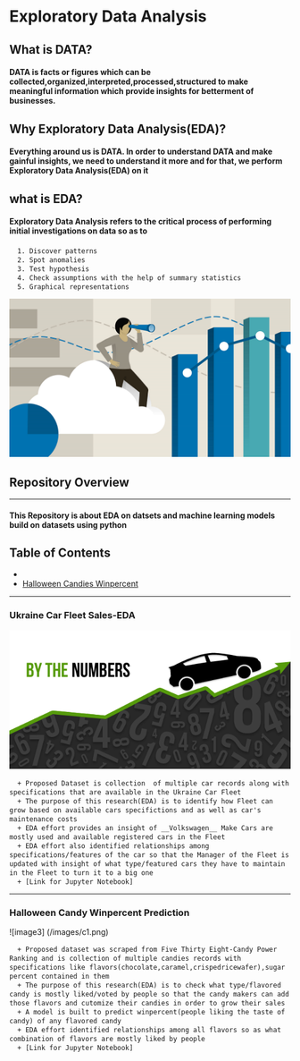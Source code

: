 # Exploratory Data Analysis  
## What is DATA?
#### DATA is facts or figures which can be collected,organized,interpreted,processed,structured to make meaningful information which provide insights for betterment of businesses.
## Why Exploratory Data Analysis(EDA)?
#### Everything around us is DATA. In order to understand DATA and make gainful insights, we need to understand it more and for that, we perform Exploratory Data Analysis(EDA) on it
## what is EDA?
#### Exploratory Data Analysis refers to the critical process of performing initial investigations on data so as to 
      1. Discover patterns
      2. Spot anomalies
      3. Test hypothesis 
      4. Check assumptions with the help of summary statistics 
      5. Graphical representations
![image1](/images/EDA.png)
## Repository Overview
----------------------------------------------------------------------------------------------------------------------------------------
#### This Repository is about EDA on datsets and machine learning models build on datasets using python
## Table of Contents

* [Ukraine Car Fleet Sales]:(#section3])
* [Halloween Candies Winpercent]()
__________________________________________________________________________________________________________________________________________
### Ukraine Car Fleet Sales-EDA
![image2](/images/carsales.png)

      + Proposed Dataset is collection  of multiple car records along with specifications that are available in the Ukraine Car Fleet
      + The purpose of this research(EDA) is to identify how Fleet can grow based on available cars specifictions and as well as car's maintenance costs 
      + EDA effort provides an insight of __Volkswagen__ Make Cars are mostly used and available registered cars in the Fleet 
      + EDA effort also identified relationships among specifications/features of the car so that the Manager of the Fleet is updated with insight of what type/featured cars they have to maintain in the Fleet to turn it to a big one 
      + [Link for Jupyter Notebook]
__________________________________________________________________________________________________________________________________________
### Halloween Candy Winpercent Prediction

![image3] (/images/c1.png)

      + Proposed dataset was scraped from Five Thirty Eight-Candy Power Ranking and is collection of multiple candies records with specifications like flavors(chocolate,caramel,crispedricewafer),sugar percent contained in them
      + The purpose of this research(EDA) is to check what type/flavored candy is mostly liked/voted by people so that the candy makers can add those flavors and cutomize their candies in order to grow their sales
      + A model is built to predict winpercent(people liking the taste of candy) of any flavored candy
      + EDA effort identified relationships among all flavors so as what combination of flavors are mostly liked by people
      + [Link for Jupyter Notebook]
